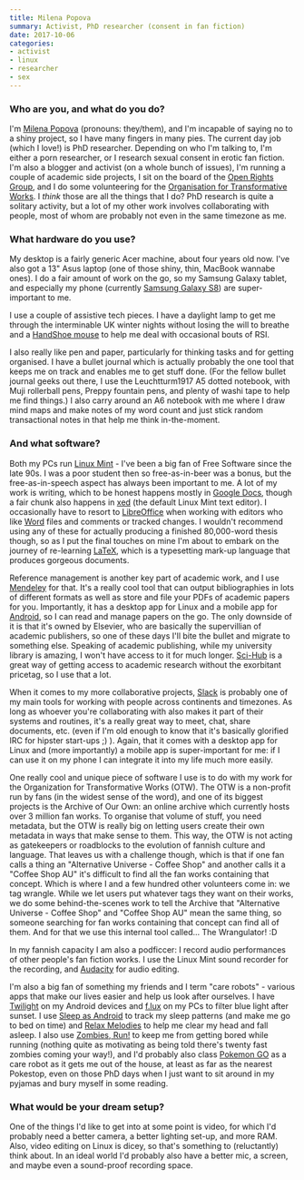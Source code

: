 ```yaml
---
title: Milena Popova
summary: Activist, PhD researcher (consent in fan fiction)
date: 2017-10-06
categories:
- activist
- linux
- researcher
- sex
---
```


### Who are you, and what do you do?

I'm [Milena Popova](http://milenapopova.eu/ "Milena's website.") (pronouns: they/them), and I'm incapable of saying no to a shiny project, so I have many fingers in many pies. The current day job (which I love!) is PhD researcher. Depending on who I'm talking to, I'm either a porn researcher, or I research sexual consent in erotic fan fiction. I'm also a blogger and activist (on a whole bunch of issues), I'm running a couple of academic side projects, I sit on the board of the [Open Rights Group](https://www.openrightsgroup.org/ "A group in the UK defending privacy and free speech."), and I do some volunteering for the [Organisation for Transformative Works](http://www.transformativeworks.org/ "A non-profit group preserving fan work."). I *think* those are all the things that I do? PhD research is quite a solitary activity, but a lot of my other work involves collaborating with people, most of whom are probably not even in the same timezone as me.

### What hardware do you use?

My desktop is a fairly generic Acer machine, about four years old now. I've also got a 13" Asus laptop (one of those shiny, thin, MacBook wannabe ones). I do a fair amount of work on the go, so my Samsung Galaxy tablet, and especially my phone (currently [Samsung Galaxy S8][galaxy-s8]) are super-important to me.

I use a couple of assistive tech pieces. I have a daylight lamp to get me through the interminable UK winter nights without losing the will to breathe and a [HandShoe mouse][handshoe] to help me deal with occasional bouts of RSI.

I also really like pen and paper, particularly for thinking tasks and for getting organised. I have a bullet journal which is actually probably the one tool that keeps me on track and enables me to get stuff done. (For the fellow bullet journal geeks out there, I use the Leuchtturm1917 A5 dotted notebook, with Muji rollerball pens, Preppy fountain pens, and plenty of washi tape to help me find things.) I also carry around an A6 notebook with me where I draw mind maps and make notes of my word count and just stick random transactional notes in that help me think in-the-moment.

### And what software?

Both my PCs run [Linux Mint][linux-mint] - I've been a big fan of Free Software since the late 90s. I was a poor student then so free-as-in-beer was a bonus, but the free-as-in-speech aspect has always been important to me. A lot of my work is writing, which to be honest happens mostly in [Google Docs][google-docs], though a fair chunk also happens in [xed][] (the default Linux Mint text editor). I occasionally have to resort to [LibreOffice][] when working with editors who like [Word][] files and comments or tracked changes. I wouldn't recommend using any of these for actually producing a finished 80,000-word thesis though, so as I put the final touches on mine I'm about to embark on the journey of re-learning [LaTeX][], which is a typesetting mark-up language that produces gorgeous documents. 

Reference management is another key part of academic work, and I use [Mendeley][] for that. It's a really cool tool that can output bibliographies in lots of different formats as well as store and file your PDFs of academic papers for you. Importantly, it has a desktop app for Linux and a mobile app for [Android][], so I can read and manage papers on the go. The only downside of it is that it's owned by Elsevier, who are basically the supervillian of academic publishers, so one of these days I'll bite the bullet and migrate to something else. Speaking of academic publishing, while my university library is amazing, I won't have access to it for much longer. [Sci-Hub](http://sci-hub.cc/ "A website that offers public access to research papers.") is a great way of getting access to academic research without the exorbitant pricetag, so I use that a lot.

When it comes to my more collaborative projects, [Slack][] is probably one of my main tools for working with people across continents and timezones. As long as whoever you're collaborating with also makes it part of their systems and routines, it's a really great way to meet, chat, share documents, etc. (even if I'm old enough to know that it's basically glorified IRC for hipster start-ups ;) ). Again, that it comes with a desktop app for Linux and (more importantly) a mobile app is super-important for me: if I can use it on my phone I can integrate it into my life much more easily.

One really cool and unique piece of software I use is to do with my work for the Organization for Transformative Works (OTW). The OTW is a non-profit run by fans (in the widest sense of the word), and one of its biggest projects is the Archive of Our Own: an online archive which currently hosts over 3 million fan works. To organise that volume of stuff, you need metadata, but the OTW is really big on letting users create their own metadata in ways that make sense to them. This way, the OTW is not acting as gatekeepers or roadblocks to the evolution of fannish culture and language. That leaves us with a challenge though, which is that if one fan calls a thing an "Alternative Universe - Coffee Shop" and another calls it a "Coffee Shop AU" it's difficult to find all the fan works containing that concept. Which is where I and a few hundred other volunteers come in: we tag wrangle. While we let users put whatever tags they want on their works, we do some behind-the-scenes work to tell the Archive that "Alternative Universe - Coffee Shop" and "Coffee Shop AU" mean the same thing, so someone searching for fan works containing that concept can find all of them. And for that we use this internal tool called... The Wrangulator! :D

In my fannish capacity I am also a podficcer: I record audio performances of other people's fan fiction works. I use the Linux Mint sound recorder for the recording, and [Audacity][] for audio editing. 

I'm also a big fan of something my friends and I term "care robots" - various apps that make our lives easier and help us look after ourselves. I have [Twilight][twilight-android] on my Android devices and [f.lux][] on my PCs to filter blue light after sunset. I use [Sleep as Android][sleep-as-android-android] to track my sleep patterns (and make me go to bed on time) and [Relax Melodies][relax-melodies-android] to help me clear my head and fall asleep. I also use [Zombies, Run!][zombies-run-android] to keep me from getting bored while running (nothing quite as motivating as being told there's twenty fast zombies coming your way!), and I'd probably also class [Pokemon GO][pokemon-go-android] as a care robot as it gets me out of the house, at least as far as the nearest Pokestop, even on those PhD days when I just want to sit around in my pyjamas and bury myself in some reading.

### What would be your dream setup?

One of the things I'd like to get into at some point is video, for which I'd probably need a better camera, a better lighting set-up, and more RAM. Also, video editing on Linux is dicey, so that's something to (reluctantly) think about. In an ideal world I'd probably also have a better mic, a screen, and maybe even a sound-proof recording space.

[android]: https://developers.google.com/android/?csw=1 "A mobile phone platform."
[audacity]: https://sourceforge.net/projects/audacity/ "An open-source, cross-platform audio editor."
[f.lux]: https://justgetflux.com/ "A tool to make the colour of your screen adapt to the current time of day."
[galaxy-s8]: https://en.wikipedia.org/wiki/Samsung_Galaxy_S8 "A 5.8 inch Android smartphone."
[google-docs]: https://en.wikipedia.org/wiki/Google_Docs "A web-based office suite."
[handshoe]: https://handshoemouse.store/ "An ergonomic mouse."
[latex]: https://www.latex-project.org/ "Typesetting software."
[libreoffice]: https://www.libreoffice.org/ "A free, open-source productivity suit."
[linux-mint]: https://www.linuxmint.com/ "A Linux distribution."
[mendeley]: https://www.mendeley.com/ "A reference and academic service."
[pokemon-go-android]: https://play.google.com/store/apps/details?id=com.nianticlabs.pokemongo "An AR game about catching monsters in small balls."
[relax-melodies-android]: https://play.google.com/store/apps/details?id=ipnossoft.rma.free "An audio app that helps you fall asleep."
[slack]: https://slack.com/intl/ja-jp/ "A collaboration service."
[sleep-as-android-android]: https://play.google.com/store/apps/details?id=com.urbandroid.sleep "A sleep tracking app."
[twilight-android]: https://play.google.com/store/apps/details?id=com.urbandroid.lux "An app that adjusts the screen's colours based on the time of day."
[word]: https://www.microsoft.com/en-us/microsoft-365/word "A document editor."
[xed]: https://github.com/linuxmint/xed "A text editor that comes bundled with Linux Mint."
[zombies-run-android]: https://play.google.com/store/apps/details?id=com.sixtostart.zombiesrunclient "A zombie-themed running app."
